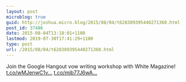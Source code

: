```yaml
---
layout: post
microblog: true
guid: http://joshua.micro.blog/2015/08/04/t628389395440271360.html
post_id: 37486
date: 2015-08-04T13:18:01+1100
lastmod: 2019-07-30T17:41:29+1100
type: post
url: /2015/08/04/t628389395440271360.html
---
```

Join the Google Hangout vow writing workshop with White Magazine! [t.co/wMJenwC1v...](http://t.co/wMJenwC1vq) [t.co/mjb77J6wA...](http://t.co/mjb77J6wAO)
